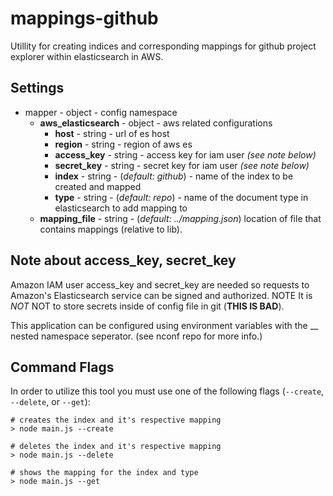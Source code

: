 # mappings-github

Utillity for creating indices and corresponding mappings for github project explorer within elasticsearch in AWS.

## Settings
* mapper - object - config namespace
	* **aws_elasticsearch** - object - aws related configurations
		* **host** - string - url of es host
		* **region** - string - region of aws es
		* **access_key** - string - access key for iam user *(see note below)*
		* **secret_key** - string - secret key for iam user *(see note below)*
		* **index** - string - (*default: github*) - name of the index to be created and mapped
		* **type** - string - (*default: repo*) - name of the document type in elasticsearch to add mapping to
	* **mapping_file** - string - (*default: ../mapping.json*) location of file that contains mappings (relative to lib).

## Note about access_key, secret_key
Amazon IAM user access_key and secret_key are needed so requests to Amazon's Elasticsearch service can be signed and authorized. NOTE It is *NOT*  NOT to store secrets inside of config file in git (**THIS IS BAD**).

This application can be configured using environment variables with the __ nested namespace seperator. (see nconf repo for more info.)

## Command Flags
In order to utilize this tool you must use one of the following flags (`--create`, `--delete`, or `--get`):

```
# creates the index and it's respective mapping
> node main.js --create

# deletes the index and it's respective mapping
> node main.js --delete

# shows the mapping for the index and type
> node main.js --get
```
